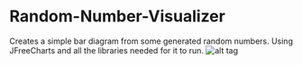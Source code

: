 # Random-Number-Visualizer
Creates a simple  bar diagram from some generated random numbers.
Using JFreeCharts and all the libraries needed for it to run.
![alt tag](https://raw.githubusercontent.com/zakupower/Random-Number-Visualizer/master/screens/screen1.jpg)
